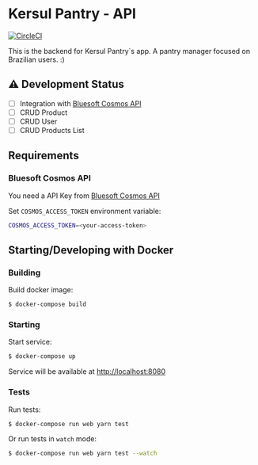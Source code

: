 # Kersul Pantry - API
[![CircleCI](https://circleci.com/gh/jhkersul/kersul-pantry-api.svg?style=svg)](https://circleci.com/gh/jhkersul/kersul-pantry-api)

This is the backend for Kersul Pantry`s app. A pantry manager focused on Brazilian users. :)

## :warning: **Development Status**

- [ ] Integration with [Bluesoft Cosmos API](https://cosmos.bluesoft.com.br/api)
- [ ] CRUD Product
- [ ] CRUD User
- [ ] CRUD Products List

## Requirements

### Bluesoft Cosmos API

You need a API Key from [Bluesoft Cosmos API](https://cosmos.bluesoft.com.br/api)

Set `COSMOS_ACCESS_TOKEN` environment variable:

```bash
COSMOS_ACCESS_TOKEN=<your-access-token>
```

## Starting/Developing with Docker

### Building

Build docker image:

```bash
$ docker-compose build
```

### Starting

Start service:

```bash
$ docker-compose up
```

Service will be available at [http://localhost:8080](http://localhost:8080)

### Tests

Run tests:

```bash
$ docker-compose run web yarn test
```

Or run tests in `watch` mode:

```bash
$ docker-compose run web yarn test --watch
```
